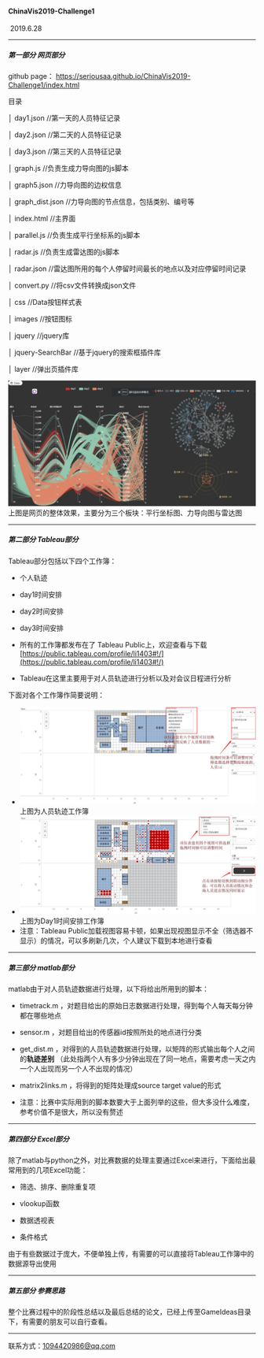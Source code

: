 #### ChinaVis2019-Challenge1

 2019.6.28

---

##### 第一部分 网页部分

github page： https://seriousaa.github.io/ChinaVis2019-Challenge1/index.html

目录

│  day1.json //第一天的人员特征记录

│  day2.json //第二天的人员特征记录

│  day3.json //第三天的人员特征记录

│  graph.js //负责生成力导向图的js脚本

│  graph5.json //力导向图的边权信息

│  graph_dist.json //力导向图的节点信息，包括类别、编号等

│  index.html //主界面

│  parallel.js //负责生成平行坐标系的js脚本

│  radar.js //负责生成雷达图的js脚本

│  radar.json //雷达图所用的每个人停留时间最长的地点以及对应停留时间记录

│  convert.py //将csv文件转换成json文件

│ css //Data按钮样式表

│ images //按钮图标

│ jquery //jquery库

│ jquery-SearchBar //基于jquery的搜索框插件库

│ layer //弹出页插件库

![人员特征提取](人员特征提取.jpg)上图是网页的整体效果，主要分为三个板块：平行坐标图、力导向图与雷达图

---

##### 第二部分 Tableau部分

Tableau部分包括以下四个工作簿：

- 个人轨迹

- day1时间安排

- day2时间安排

- day3时间安排

- 所有的工作簿都发布在了 Tableau Public上，欢迎查看与下载 [https://public.tableau.com/profile/li1403#!/](https://public.tableau.com/profile/li1403#!/)

- Tableau在这里主要用于对人员轨迹进行分析以及对会议日程进行分析

下面对各个工作簿作简要说明：

- ![Tableau\人员轨迹](人员轨迹.jpg)上图为人员轨迹工作簿
- ![Tableau\day1时间安排](day1时间安排.jpg)上图为Day1时间安排工作簿
- 注意：Tableau Public加载视图容易卡顿，如果出现视图显示不全（筛选器不显示）的情况，可以多刷新几次，个人建议下载到本地进行查看

---

##### 第三部分 matlab部分

matlab由于对人员轨迹数据进行处理，以下将给出所用到的脚本：

- timetrack.m ，对题目给出的原始日志数据进行处理，得到每个人每天每分钟都在哪些地点

- sensor.m  ，对题目给出的传感器id按照所处的地点进行分类

- get_dist.m ，对得到的人员轨迹数据进行处理，以矩阵的形式输出每个人之间的**轨迹差别** （此处指两个人有多少分钟出现在了同一地点，需要考虑一天之内一个人出现而另一个人不出现的情况）

- matrix2links.m ，将得到的矩阵处理成source target value的形式

- 注意：比赛中实际用到的脚本数要大于上面列举的这些，但大多没什么难度，参考价值不是很大，所以没有赘述

---

##### 第四部分 Excel部分

除了matlab与python之外，对比赛数据的处理主要通过Excel来进行，下面给出最常用到的几项Excel功能：

- 筛选、排序、删除重复项

- vlookup函数

- 数据透视表

- 条件格式

由于有些数据过于庞大，不便单独上传，有需要的可以直接将Tableau工作簿中的数据源导出使用

---

##### 第五部分 参赛思路

整个比赛过程中的阶段性总结以及最后总结的论文，已经上传至GameIdeas目录下，有需要的朋友可以自行查看。

---

联系方式：1094420986@qq.com
